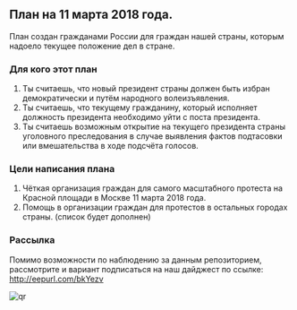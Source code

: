 ## План на 11 марта 2018 года.

План создан гражданами России для граждан нашей страны, которым надоело текущее положение дел в стране.

### Для кого этот план

1. Ты считаешь, что новый президент страны должен быть избран демократически и путём народного волеизъявления.
2. Ты считаешь, что текущему гражданину, который исполняет должность президента необходимо уйти с поста президента.
3. Ты считаешь возможным открытие на текущего президента страны уголовного преследования в случае выявления фактов подтасовки или вмешательства в ходе подсчёта голосов.

### Цели написания плана
1. Чёткая организация граждан для самого масштабного протеста на Красной площади в Москве 11 марта 2018 года.
2. Помощь в организации граждан для протестов в остальных городах страны.
(список будет дополнен)


### Рассылка
Помимо возможности по наблюдению за данным репозиторием, рассмотрите и вариант подписаться на наш дайджест по ссылке:   http://eepurl.com/bkYezv

![qr](https://d2q0qd5iz04n9u.cloudfront.net/_ssl/proxy.php/http/eepurl.com/bkYezv.qr.5)
